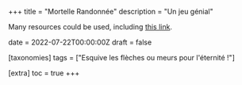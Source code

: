 +++
title = "Mortelle Randonnée"
description = "Un jeu génial"

Many resources could be used, including 
<a href="https://biodiversitypmc.sibils.org/">this link</a>.

date = 2022-07-22T00:00:00Z
draft = false

[taxonomies]
tags = ["Esquive les flèches ou meurs pour l'éternité !"]

[extra]
toc = true
+++

